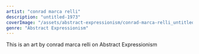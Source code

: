 ```yaml
---
artist: "conrad marca relli"
description: "untitled-1973"
coverImage: "/assets/abstract-expressionism/conrad-marca-relli_untitled-1973.jpg"
genre: "Abstract Expressionism"
---
```

This is an art by conrad marca relli on Abstract Expressionism

